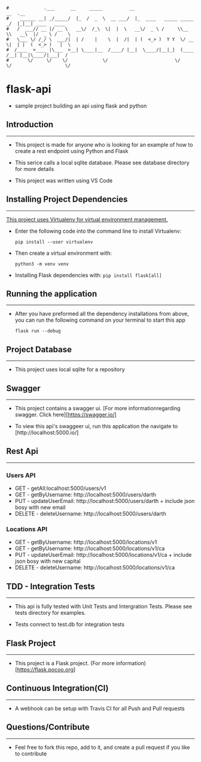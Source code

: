 ```
#             .___      __     _____          __                         __  .__               
#    ______ __| _/_____/  |_  /  _  \  __ ___/  |_  ____   _____ _____ _/  |_|__| ____   ____  
#   /  ___// __ |/ __ \   __\/  /_\  \|  |  \   __\/  _ \ /     \\__  \\   __\  |/  _ \ /    \ 
#   \___ \/ /_/ \  ___/|  | /    |    \  |  /|  | (  <_> )  Y Y  \/ __ \|  | |  (  <_> )   |  \
#  /____  >____ |\___  >__| \____|__  /____/ |__|  \____/|__|_|  (____  /__| |__|\____/|___|  /
#       \/     \/    \/             \/                         \/     \/                    \/ 
```
# flask-api

- sample project building an api using flask and python

<h2>Introduction</h2>
<hr>

- This project is made for anyone who is looking for an example of how to create a rest endpoint using Python and Flask

- This serice calls a local sqlite database. Please see database directory for more details

- This project was written using VS Code

<h2>Installing Project Dependencies</h2>
<hr>

[This project uses Virtualenv for virtual environment management.](https://packaging.python.org/en/latest/guides/installing-using-pip-and-virtual-environments/s)

- Enter the following code into the command line to install Virtualenv:

    `pip install --user virtualenv`

- Then create a virtual environment with:

    `python3 -m venv venv`

- Installing Flask dependencies with:
    `pip install flask[all]`


<h2>Running the application</h2>
<hr>

- After you have preformed all the dependency installations from above, you can run the following command on your terminal to start this app

    `flask run --debug`

<h2>Project Database</h2>
<hr>

- This project uses local sqlite for a repository

<h2>Swagger</h2>
<hr>

- This project contains a swagger ui. [For more informationregarding swagger. Click here][https://swagger.io/]

- To view this api's swaggeer ui, run this application the navigate to [http://localhost:5000.io/]

<h2>Rest Api</h2>
<hr>

<h3>Users API</h3>

- GET - getAll:localhost:5000/users/v1
- GET - getByUsername: http://localhost:5000/users/darth
- PUT - updateUserEmail: http://localhost:5000/users/darth + include json bosy with new email
- DELETE - deleteUsername: http://localhost:5000/users/darth

<h3>Locations API</h3>

- GET - getByUsername: http://localhost:5000/locations/v1
- GET - getByUsername: http://localhost:5000/locations/v1/ca
- PUT - updateUserEmail: http://localhost:5000/locations/v1/ca + include json bosy with new capital
- DELETE - deleteUsername: http://localhost:5000/locations/v1/ca

<h2>TDD - Integration Tests</h2>
<hr>

- This api is fully tested with Unit Tests and Intergration Tests. Please see tests directory for examples. 

- Tests connect to test.db for integration tests

<h2>Flask Project</h2>
<hr>

- This project is a Flask project. (For more information)[https://flask.pocoo.org]

<h2>Continuous Integration(CI)</h2>
<hr>

- A webhook can be setup with Travis CI for all Push and Pull requests

<h2>Questions/Contribute</h2>
<hr>

- Feel free to fork this repo, add to it, and create a pull request if you like to contribute